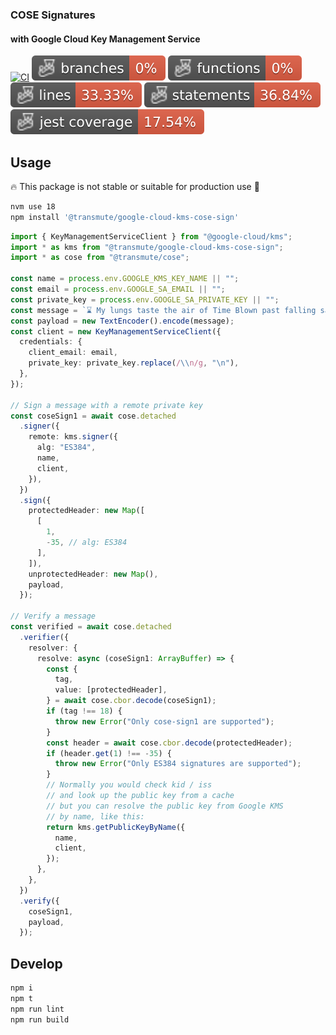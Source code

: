 ### COSE Signatures

#### with Google Cloud Key Management Service

[![CI](https://github.com/transmute-industries/google-cloud-kms-cose-sign/actions/workflows/ci.yml/badge.svg)](https://github.com/transmute-industries/google-cloud-kms-cose-sign/actions/workflows/ci.yml)
![Branches](./badges/coverage-branches.svg)
![Functions](./badges/coverage-functions.svg)
![Lines](./badges/coverage-lines.svg)
![Statements](./badges/coverage-statements.svg)
![Jest coverage](./badges/coverage-jest%20coverage.svg)

## Usage

🔥 This package is not stable or suitable for production use 🚧

```bash
nvm use 18
npm install '@transmute/google-cloud-kms-cose-sign'
```

```ts
import { KeyManagementServiceClient } from "@google-cloud/kms";
import * as kms from "@transmute/google-cloud-kms-cose-sign";
import * as cose from "@transmute/cose";

const name = process.env.GOOGLE_KMS_KEY_NAME || "";
const email = process.env.GOOGLE_SA_EMAIL || "";
const private_key = process.env.GOOGLE_SA_PRIVATE_KEY || "";
const message = `⌛ My lungs taste the air of Time Blown past falling sands ⌛`;
const payload = new TextEncoder().encode(message);
const client = new KeyManagementServiceClient({
  credentials: {
    client_email: email,
    private_key: private_key.replace(/\\n/g, "\n"),
  },
});

// Sign a message with a remote private key
const coseSign1 = await cose.detached
  .signer({
    remote: kms.signer({
      alg: "ES384",
      name,
      client,
    }),
  })
  .sign({
    protectedHeader: new Map([
      [
        1,
        -35, // alg: ES384
      ],
    ]),
    unprotectedHeader: new Map(),
    payload,
  });

// Verify a message
const verified = await cose.detached
  .verifier({
    resolver: {
      resolve: async (coseSign1: ArrayBuffer) => {
        const {
          tag,
          value: [protectedHeader],
        } = await cose.cbor.decode(coseSign1);
        if (tag !== 18) {
          throw new Error("Only cose-sign1 are supported");
        }
        const header = await cose.cbor.decode(protectedHeader);
        if (header.get(1) !== -35) {
          throw new Error("Only ES384 signatures are supported");
        }
        // Normally you would check kid / iss
        // and look up the public key from a cache
        // but you can resolve the public key from Google KMS
        // by name, like this:
        return kms.getPublicKeyByName({
          name,
          client,
        });
      },
    },
  })
  .verify({
    coseSign1,
    payload,
  });
```

## Develop

```bash
npm i
npm t
npm run lint
npm run build
```
